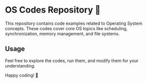 # OS Codes Repository 🔧

This repository contains code examples related to Operating System concepts. These codes cover core OS topics like scheduling, synchronization, memory management, and file systems.

## Usage

Feel free to explore the codes, run them, and modify them for your understanding.

Happy coding! 🚀
